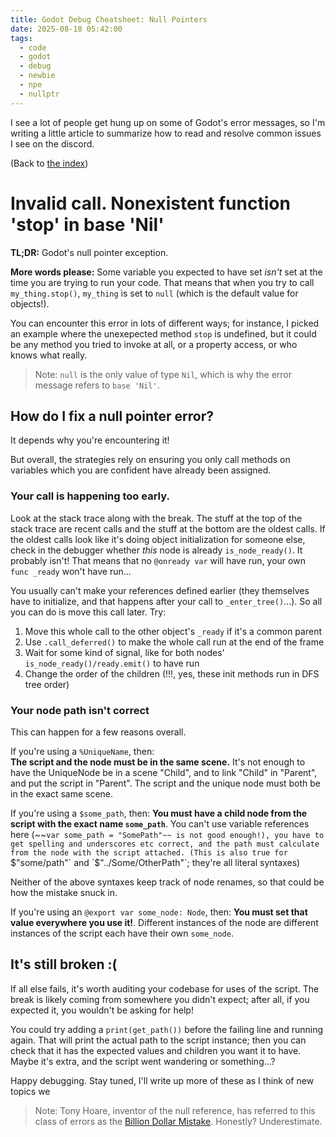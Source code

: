 ```yaml
---
title: Godot Debug Cheatsheet: Null Pointers
date: 2025-08-18 05:42:00
tags:
  - code
  - godot
  - debug
  - newbie
  - npe
  - nullptr
---
```


I see a lot of people get hung up on some of Godot's error messages, so I'm writing a little article to summarize how to read and resolve common issues I see on the discord.

(Back to [the index](./2025-08-17-godot-debug-idx.md))

# Invalid call. Nonexistent function 'stop' in base 'Nil'

**TL;DR:** Godot's null pointer exception.

**More words please:** Some variable you expected to have set *isn't* set at the time you are trying to run your code. That means that when you try to call `my_thing.stop()`, `my_thing` is set to `null` (which is the default value for objects!).

You can encounter this error in lots of different ways; for instance, I picked an example where the unexepected method  `stop` is undefined, but it could be any method you tried to invoke at all, or a property access, or who knows what really.

> Note: `null` is the only value of type `Nil`, which is why the error message refers to `base 'Nil'`.

## How do I fix a null pointer error?

It depends why you're encountering it!

But overall, the strategies rely on ensuring you only call methods on variables which you are confident have already been assigned.

### Your call is happening too early. 

Look at the stack trace along with the break. The stuff at the top of the stack trace are recent calls and the stuff at the bottom are the oldest calls. If the oldest calls look like it's doing object initialization for someone else, check in the debugger whether *this* node is already `is_node_ready()`. It probably isn't! That means that no `@onready var` will have run, your own `func _ready` won't have run...

You usually can't make your references defined earlier (they themselves have to initialize, and that happens after your call to `_enter_tree()`...). So all you can do is move this call later.
Try:
1. Move this whole call to the other object's `_ready` if it's a common parent
2. Use `.call_deferred()` to make the whole call run at the end of the frame
3. Wait for some kind of signal, like for both nodes' `is_node_ready()/ready.emit()` to have run
4. Change the order of the children (!!!, yes, these init methods run in DFS tree order)

### Your node path isn't correct

This can happen for a few reasons overall.

If you're using a `%UniqueName`, then:  
**The script and the node must be in the same scene.** It's not enough to have the UniqueNode be in a scene "Child", and to link "Child" in "Parent", and put the script in "Parent". The script and the unique node must both be in the exact same scene.

If you're using a `$some_path`, then:
**You must have a child node from the script with the exact name `some_path`**. You can't use variable references here (~~`var some_path = "SomePath"~~ is not good enough!), you have to get spelling and underscores etc correct, and the path must calculate from the node with the script attached. (This is also true for `$"some/path"` and `$"../Some/OtherPath"`; they're all literal syntaxes)

Neither of the above syntaxes keep track of node renames, so that could be how the mistake snuck in.

If you're using an `@export var some_node: Node`, then:
**You must set that value everywhere you use it!**. Different instances of the node are different instances of the script each have their own `some_node`.

## It's still broken :(

If all else fails, it's worth auditing your codebase for uses of the script. The break is likely coming from somewhere you didn't expect; after all, if you expected it, you wouldn't be asking for help!

You could try adding a `print(get_path())` before the failing line and running again. That will print the actual path to the script instance; then you can check that it has the expected values and children you want it to have. Maybe it's extra, and the script went wandering or something...?

Happy debugging. Stay tuned, I'll write up more of these as I think of new topics we

> Note: Tony Hoare, inventor of the null reference, has referred to this class of errors as the [Billion Dollar Mistake](https://www.infoq.com/presentations/Null-References-The-Billion-Dollar-Mistake-Tony-Hoare/). Honestly? Underestimate.